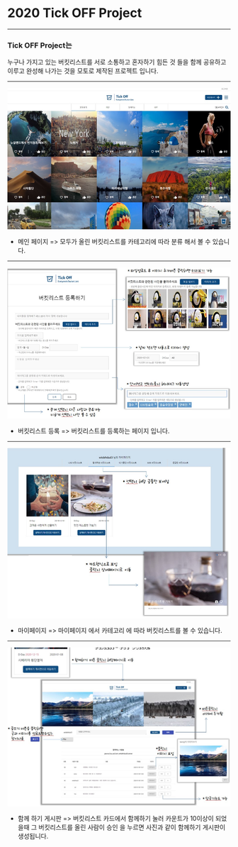 # 2020 Tick OFF Project

------------

### Tick OFF Project는 
누구나 가지고 있는 버킷리스트를 서로 소통하고 혼자하기 힘든 것 들을
함께 공유하고 이루고 완성해 나가는 것을 모토로 제작된 프로젝트 입니다.

------------

![main.jpg](src/image/main/main.jpg)
- 메인 페이지 =>
모두가 올린 버킷리스트를 카테고리에 따라 분류 해서 볼 수 있습니다.

------------

![main.jpg](src/image/main/main2.jpg)
- 버킷리스트 등록 => 
버킷리스트를 등록하는 페이지 입니다.

------------

![main.jpg](src/image/main/main3.jpg)
- 마이페이지 =>
마이페이지 에서 카테고리 에 따라 버킷리스트를 볼 수 있습니다.

------------

![main.jpg](src/image/main/main4.jpg)
- 함께 하기 게시판 =>
버킷리스트 카드에서 함께하기 눌러 카운트가 10이상이 되었을때 그 버킷리스트를 올린
사람이 승인 을 누르면 사진과 같이 함께하기 게시판이 생성됩니다.